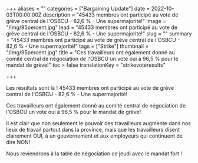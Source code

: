 +++
aliases = ""
categories = ["Bargaining Update"]
date = 2022-10-03T00:00:00Z
description = "45433 membres ont participé au vote de grève central de l'OSBCU - 82,6 % - Une supermajorité!"
image = "/img/95percent.jpg"
lead = "45433 membres ont participé au vote de grève central de l'OSBCU - 82,6 % - Une supermajorité!"
slug = ""
summary = "45433 membres ont participé au vote de grève central de l'OSBCU - 82,6 % - Une supermajorité!"
tags = ["Strike"]
thumbnail = "/img/95percent.jpg"
title = "Ces travailleurs ont également donné au comité central de négociation de l'OSBCU un vote oui à 96,5 % pour le mandat de grève!"
toc = false
translationKey = "strikevoteresults"

+++

Les résultats sont là ! 45433 membres ont participé au vote de grève central de l'OSBCU - 82,6 % - Une supermajorité!

Ces travailleurs ont également donné au comité central de négociation de l'OSBCU un vote oui à 96,5 % pour le mandat de grève!

Il est clair que non seulement le pouvoir des travailleurs augmente dans nos lieux de travail partout dans la province, mais que les travailleurs disent clairement OUI, à un gouvernement et aux employeurs qui continuent de dire NON!

Nous reviendrons à la table de négociation ce jeudi avec le mandat fort ! 
